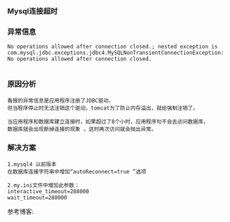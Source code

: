 ### Mysql连接超时

### 异常信息
```text
No operations allowed after connection closed.; nested exception is com.mysql.jdbc.exceptions.jdbc4.MySQLNonTransientConnectionException:
No operations allowed after connection closed.


```
### 原因分析
```text
看报的异常信息是应用程序注册了JDBC驱动，
但当程序停止时无法注销这个驱动，tomcat为了防止内存溢出，就给强制注销了。

当应用程序和数据库建立连接时，如果超过了8个小时，应用程序句不会去访问数据库，
数据库就会出现断掉连接的现象 。这时再次访问就会抛出异常。
```

### 解决方案
```text
1.mysql4 以前版本
在数据库连接字符串中增加“autoReconnect=true ”选项

2.my.ini文件中增加此参数：
interactive_timeout=288000
wait_timeout=288000

```


参考博客:
```

```


